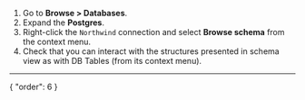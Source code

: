 1. Go to **Browse > Databases**.
2. Expand the **Postgres**.
3. Right-click the `Northwind` connection and select **Browse schema** from the context menu.
4. Check that you can interact with the structures presented in schema view as with DB Tables (from its context menu). 

---
{
"order": 6
}
